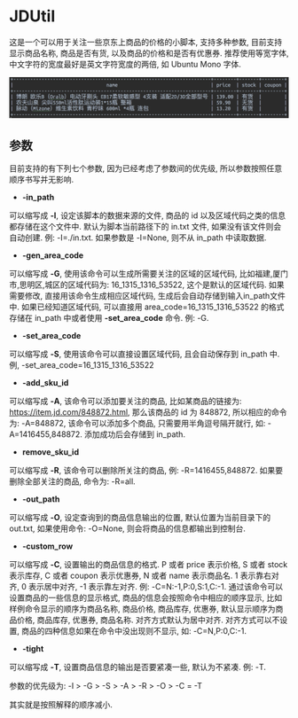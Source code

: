 # JDUtil
这是一个可以用于关注一些京东上商品的价格的小脚本, 支持多种参数, 目前支持显示商品名称, 商品是否有货, 以及商品的价格和是否有优惠券. 推荐使用等宽字体, 中文字符的宽度最好是英文字符宽度的两倍, 如 Ubuntu Mono 字体.

![example](./example.png "example.png")

## 参数
目前支持的有下列七个参数, 因为已经考虑了参数间的优先级, 所以参数按照任意顺序书写并无影响.

* **-in_path**

可以缩写成 **-I**, 设定该脚本的数据来源的文件, 商品的 id 以及区域代码之类的信息都存储在这个文件中. 默认为脚本当前路径下的 in.txt 文件, 如果没有该文件则会自动创建. 例: -I=./in.txt. 如果参数是 -I=None, 则不从 in_path 中读取数据.

* **-gen_area_code**

可以缩写成 **-G**, 使用该命令可以生成所需要关注的区域的区域代码, 比如福建,厦门市,思明区,城区的区域代码为: 16_1315_1316_53522, 这个是默认的区域代码. 如果需要修改, 直接用该命令生成相应区域代码, 生成后会自动存储到输入in_path文件中. 如果已经知道区域代码, 可以直接用 area_code=16_1315_1316_53522 的格式存储在 in_path 中或者使用 **-set_area_code** 命令. 例: -G.

* **-set_area_code**

可以缩写成 **-S**, 使用该命令可以直接设置区域代码, 且会自动保存到 in_path 中. 例, -set_area_code=16_1315_1316_53522

* **-add_sku_id**

可以缩写成 **-A**, 该命令可以添加要关注的商品, 比如某商品的链接为: https://item.jd.com/848872.html, 那么该商品的 id 为 848872, 所以相应的命令为: -A=848872, 该命令可以添加多个商品, 只需要用半角逗号隔开就行, 如: -A=1416455,848872. 添加成功后会存储到 in_path.

* **remove_sku_id**

可以缩写成 **-R**, 该命令可以删除所关注的商品, 例: -R=1416455,848872. 如果要删除全部关注的商品, 命令为: -R=all.

* **-out_path**

可以缩写成 **-O**, 设定查询到的商品信息输出的位置, 默认位置为当前目录下的 out.txt, 如果使用命令: -O=None, 则会将商品的信息都输出到控制台.

* **-custom_row**

可以缩写成 **-C**, 设置输出的商品信息的格式. P 或者 price 表示价格, S 或者 stock 表示库存, C 或者 coupon 表示优惠券, N 或者 name 表示商品名. 1 表示靠右对齐, 0 表示居中对齐, -1 表示靠左对齐. 例: -C=N:-1,P:0,S:1,C:-1. 通过该命令可以设置商品的一些信息的显示格式, 商品的信息会按照命令中相应的顺序显示, 比如样例命令显示的顺序为商品名称, 商品价格, 商品库存, 优惠券, 默认显示顺序为商品价格, 商品库存, 优惠券, 商品名称. 对齐方式默认为居中对齐. 对齐方式可以不设置, 商品的四种信息如果在命令中没出现则不显示, 如: -C=N,P:0,C:-1.

* **-tight**

可以缩写成 **-T**, 设置商品信息的输出是否要紧凑一些, 默认为不紧凑. 例: -T.

参数的优先级为: -I > -G > -S > -A > -R > -O > -C = -T

其实就是按照解释的顺序减小.

